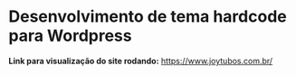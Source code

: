 <h1>Desenvolvimento de tema hardcode para Wordpress</h1>

<strong>Link para visualização do site rodando:</strong> https://www.joytubos.com.br/